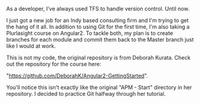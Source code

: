 As a developer, I've always used TFS to handle version control.  Until now.

I just got a new job for an Indy based consulting firm and I'm trying to get the hang of it all.  In addition to using Git for the first time, I'm also taking a Plurlasight course on Angular2.  To tackle both, my plan is to create branches for each module and commit them back to the Master branch just like I would at work.

This is not my code, the original repository is from Deborah Kurata.  Check out the repository for the course here:

"https://github.com/DeborahK/Angular2-GettingStarted".

You'll notice this isn't exactly like the original "APM - Start" directory in her repository.  I decided to practice Git halfway through her tutorial.
